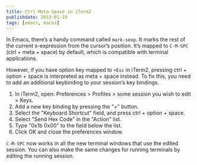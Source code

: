 ```yaml
---
title: Ctrl-Meta-Space in iTerm2
publishdate: 2013-01-19
tags: [emacs, macos]
---
```


In Emacs, there’s a handy command called `mark-sexp`. It marks the rest of the current s-expression from the cursor’s position. It’s mapped to `C-M-SPC` (ctrl + meta + space) by default, which is compatible with terminal applications.

However, if you have option key mapped to `+Esc` in iTerm2, pressing ctrl + option + space is interpreted as meta + space instead. To fix this, you need to add an additional keybinding to your session’s key bindings.

<!--more-->

1.  In iTerm2, open: Preferences \> Profiles \> some session you wish to edit \> Keys.
2.  Add a new key binding by pressing the "+" button.
3.  Select the "Keyboard Shortcut" field, and press ctrl + option + space.
4.  Select "Send Hex Code" in the "Action" list.
5.  Type "0x1b 0x00" to the field below the list.
6.  Click OK and close the preferences window.

`C-M-SPC` now works in all the new terminal windows that use the edited session. You can also make the same changes for running terminals by editing the running session.
